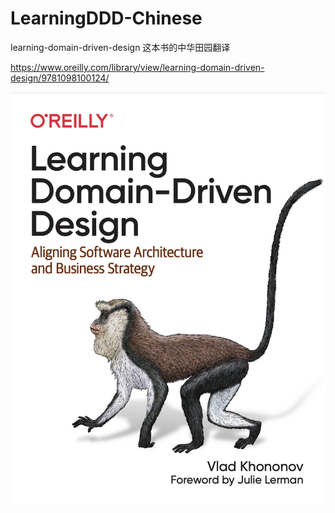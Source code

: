 # LearningDDD-Chinese

learning-domain-driven-design 这本书的中华田园翻译

https://www.oreilly.com/library/view/learning-domain-driven-design/9781098100124/

<img src=images/cover.png />
